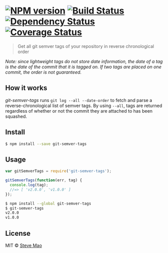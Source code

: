 #  [![NPM version][npm-image]][npm-url] [![Build Status][travis-image]][travis-url] [![Dependency Status][daviddm-image]][daviddm-url] [![Coverage Status][coveralls-image]][coveralls-url]

> Get all git semver tags of your repository in reverse chronological order

_*Note:* since lightweight tags do not store date information, the date of a tag is the date of the commit that it is tagged on. If two tags are placed on one commit, the order is not guaranteed._

## How it works

_git-semver-tags_ runs `git log --all --date-order` to fetch and parse a reverse-chronological list of
semver tags. By using `--all`, tags are returned regardless of whether or not the commit they are
attached to has been squashed.

## Install

```sh
$ npm install --save git-semver-tags
```


## Usage

```js
var gitSemverTags = require('git-semver-tags');

gitSemverTags(function(err, tag) {
  console.log(tag);
  //=> [ 'v2.0.0', 'v1.0.0' ]
});
```

```sh
$ npm install --global git-semver-tags
$ git-semver-tags
v2.0.0
v1.0.0
```


## License

MIT © [Steve Mao](https://github.com/stevemao)


[npm-image]: https://badge.fury.io/js/git-semver-tags.svg
[npm-url]: https://npmjs.org/package/git-semver-tags
[travis-image]: https://travis-ci.org/conventional-changelog/git-semver-tags.svg?branch=master
[travis-url]: https://travis-ci.org/conventional-changelog/git-semver-tags
[daviddm-image]: https://david-dm.org/stevemao/git-semver-tags.svg?theme=shields.io
[daviddm-url]: https://david-dm.org/stevemao/git-semver-tags
[coveralls-image]: https://coveralls.io/repos/stevemao/git-semver-tags/badge.svg
[coveralls-url]: https://coveralls.io/r/stevemao/git-semver-tags
